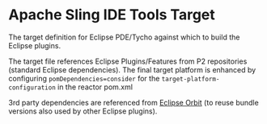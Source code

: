 # Apache Sling IDE Tools Target

The target definition for Eclipse PDE/Tycho against which to build the Eclipse plugins.

The target file references Eclipse Plugins/Features from P2 repositories (standard Eclipse dependencies). The final target platform is enhanced by configuring `pomDependencies=consider` for the `target-platform-configuration` in the reactor pom.xml

3rd party dependencies are referenced from [Eclipse Orbit](https://www.eclipse.org/orbit/) (to reuse bundle versions also used by other Eclipse plugins).

